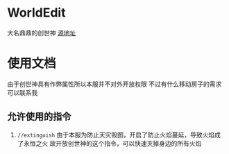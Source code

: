 # WorldEdit
大名鼎鼎的创世神
[源地址](https://dev.bukkit.org/projects/worldedit/)

# 使用文档
由于创世神具有作弊属性所以本服并不对外开放权限
不过有什么移动房子的需求可以联系我

## 允许使用的指令
1. `//extinguish`
    由于本服为防止天灾毁图，开启了防止火焰蔓延，导致火焰成了永恒之火
    故开放创世神的这个指令，可以快速灭掉身边的所有火焰
